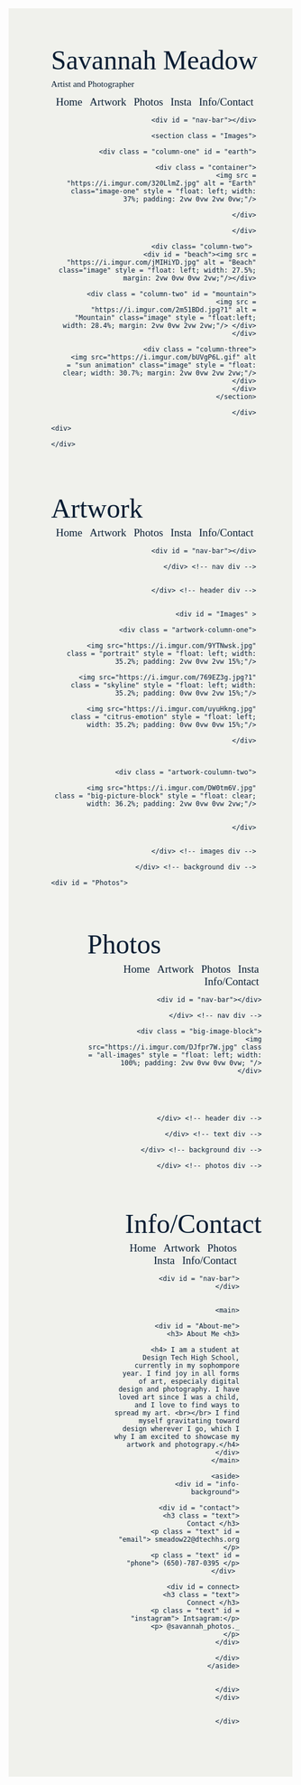 <!DOCTYPE html>
<htm lang="en-US">
  
<html>
<head>
  <meta charset="utf-8">
 
  <link rel="stylesheet" href="https://use.typekit.net/mmv2wcm.css">
  
  <title>
    Savannah Meadow Portfolio Home
  </title>
</head>
  
<body>
  
  
  <!-- Page 1 Home -->
  
  
  <div id = "Home">
  
  <div id = "background">
    <div class = "text">
    <div class = "header">
        <h1> Savannah Meadow </h1>      
        <h2> Artist and Photographer</h2>
        <div class = "nav">
          <ul class "nav-list"> 
            <li><a href = #Home> Home </a></li>
            <li><a href = #Artwork> Artwork </a></li>
            <li><a href = #Photos> Photos </a></li>
            <li><a href = "https://www.instagram.com/savannah.photos._/"> Insta </a></li>
            <li><a href = #Info/Contact> Info/Contact </a></li>
          </ul>
          
          <div id = "nav-bar"></div>
          
        <section class = "Images">
         
          <div class = "column-one" id = "earth">
            
            <div class = "container">
              <img src = "https://i.imgur.com/320LlmZ.jpg" alt = "Earth" class="image-one" style = "float: left; width: 37%; padding: 2vw 0vw 2vw 0vw;"/>
                
                </div>
          
          </div>
            
          <div class= "column-two"> 
            <div id = "beach"><img src = "https://i.imgur.com/jMIHiYD.jpg" alt = "Beach" class="image" style = "float: left; width: 27.5%; margin: 2vw 0vw 0vw 2vw;"/></div>
            
            <div class = "column-two" id = "mountain">
              <img src = "https://i.imgur.com/2m51BDd.jpg?1" alt = "Mountain" class="image" style = "float:left; width: 28.4%; margin: 2vw 0vw 2vw 2vw;"/> </div>
          </div>
      
      <div class = "column-three">
        <img src="https://i.imgur.com/bUVgP6L.gif" alt = "sun animation" class="image" style = "float: clear; width: 30.7%; margin: 2vw 0vw 2vw 2vw;"/>
      </div>
      </div>
      </section>
          
        </div>
  </div>
    
    <div>
      
    </div>
    
  </div>

  
  </div>
  
  
  
  <!-- End of Page 1 -->
  
  
  <!-- Page 2 Artwork -->
  
  
  <div id = "Artwork">
  
  <div id = "background">
    <div class = "text">
    <div class = "header">
        <h1> Artwork </h1>
        <div class = "nav">
          <ul class "nav-list"> 
            <li><a href = #Home> Home </a></li>
            <li><a href = #Artwork> Artwork </a></li>
            <li><a href = #Photos> Photos </a></li>
            <li><a href = "https://www.instagram.com/savannah.photos._/"> Insta </a></li>
            <li><a href = #Info/Contact> Info/Contact </a></li>
          </ul>
          
          <div id = "nav-bar"></div>
  
      </div> <!-- nav div -->
    
      
      </div> <!-- header div -->
    
   
    <div id = "Images" >

      <div class = "artwork-column-one">
        
        <img src="https://i.imgur.com/9YTNwsk.jpg"  class = "portrait" style = "float: left; width: 35.2%; padding: 2vw 0vw 2vw 15%;"/>
        
       <img src="https://i.imgur.com/769EZ3g.jpg?1" class = "skyline" style = "float: left; width: 35.2%; padding: 0vw 0vw 2vw 15%;"/>
        
        <img src="https://i.imgur.com/uyuHkng.jpg" class = "citrus-emotion" style = "float: left; width: 35.2%; padding: 0vw 0vw 0vw 15%;"/>
        
        </div>
        
      
      
      <div class = "artwork-coulumn-two">
        
        <img src="https://i.imgur.com/DW0tm6V.jpg" class = "big-picture-block" style = "float: clear; width: 36.2%; padding: 2vw 0vw 0vw 2vw;"/>
        
        
      </div>
      
  
        </div> <!-- images div -->
      
       </div> <!-- background div -->
    
  </div> <!-- artwork div -->
    
  
  
  <!-- End of Page 2 -->
    
    
  
  <!-- Page 3 Photos! -->
  
    <div id = "Photos">
  
  <div id = "background">
    <div class = "text">
    <div class = "header">
        <h1> Photos </h1>
        <div class = "nav">
          <ul class "nav-list"> 
            <li><a href = #Home> Home </a></li>
            <li><a href = #Artwork> Artwork </a></li>
            <li><a href = #Photos> Photos </a></li>
            <li><a href = "https://www.instagram.com/savannah.photos._/"> Insta </a></li>
            <li><a href = #Info/Contact> Info/Contact </a></li>
          </ul>
          
          <div id = "nav-bar"></div>
  
      </div> <!-- nav div -->
    
      <div class = "big-image-block">
        <img src="https://i.imgur.com/DJfpr7W.jpg" class = "all-images" style = "float: left; width: 100%; padding: 2vw 0vw 0vw 0vw; "/>
      </div>
      
      
      
      
      
      </div> <!-- header div -->
        
      </div> <!-- text div -->
      
        </div> <!-- background div -->
      
       </div> <!-- photos div -->
  
  <!-- End of Page 3 -->
  
  
 <!-- Page 5 Info/Contact--> 
  
  
  <div id = "Info/Contact"><div id = "background">
    <div class = "text">
    <div class = "header">
        <h1> Info/Contact </h1>      
        <div class = "nav">
          <ul class "nav-list"> 
            <li><a href = #Home> Home </a></li>
            <li><a href = #Artwork> Artwork </a></li>
            <li><a href = #Photos> Photos </a></li>
            <li><a href = "https://www.instagram.com/savannah.photos._/"> Insta </a></li>
            <li><a href = #Info/Contact> Info/Contact </a></li>
          </ul>
          
          <div id = "nav-bar"></div>
          
          
          <main>
            
          <div id = "About-me">
            <h3> About Me <h3>
              
            <h4> I am a student at Design Tech High School, currently in my sophompore year. I find joy in all forms of art, especialy digital design and photography. I have loved art since I was a child, and I love to find ways to spread my art. <br></br> I find myself gravitating toward design wherever I go, which I why I am excited to showcase my artwork and photograpy.</h4>
          </div>
          </main>
            
          <aside>
          <div id = "info-background">
            
          <div id = "contact">
            <h3 class = "text"> Contact </h3>
            <p class = "text" id = "email"> smeadow22@dtechhs.org </p>
            <p class = "text" id = "phone"> (650)-787-0395 </p>
          </div> 
            
          <div id = connect>
            <h3 class = "text"> Connect </h3>
            <p class = "text" id = "instagram"> Intsagram:</p>
            <p> @savannah_photos._ </p>
          </div>
            
          </div>
              </aside>
          
          
      </div>
      </div>
      
      
    </div>
      
<!-- End of Page 5 -->
    
  </body>
    
</html>



<style>
    h1 {
  font-size: 5vw;
  line-height: 0;
  font-weight: normal;
}

h2 {
  font-size: 1.6vw;
  font-weight: lighter;
}

h3 {
  font-size: 3vw;
  line-height: 0;
  font-weight: normal;
}

h4 {
  font-size: 2.3vw;
  font-weight: normal;
}

p {
  font-size: 1.6vw;
  font-weight: normal;
}

.text {
  color: #081d33;
  font-family: novecento-sans;
}

#background {
  background: #f0f1ec;
  padding-bottom: 2vw;
  background-repeat: no-repeat;
  background-size: 100%;
  width: 100%;
  height: fit-contents;
  overflow: hidden;
}

.header {
  padding-left: 15%;
  padding-top: 5%;
}

.nav {
  text-align: right;
  padding-right: 15%;
}

a {
  color: #081d33;
  font-size:2vw;
  text-decoration: none;
}

ul {
  list-style-type: none;
  margin: 0px;
  padding: 0px;
}

li {
  display: inline-block;
  margin-left: 0.5vw;
  margin-right: 0.5vw;
}

li:hover:not(.active) {
  font-weight: bold;
}

#nav-bar{
  height: .2vw;
  width: 100%;
  background: #081d33;
  opacity: 55%;
}

.column-two{
  max-width: 96%;
}

main {
  float: left;
  text-align: left;
  width: 43vw;
  height: 36vw;
  background: #f0f1ec;
  padding: 0vw 2vw 0vw 1vw;
  margin: 2vw 0vw 0vw 0vw;
}

aside {
  float: right;
  text-align: left;
  width: 18vw;
  height: 35vw;
  background: rgba(41, 70, 95, 0.75);
  padding: 0vw 2vw 1vw 1vw;
  margin: 2vw 0vw 1vw 0vw;
}

#contact {
  padding: 0vw 0vw 4vw 0vw;
}

#images {
  width: fit-contents;
  height: fit-contents;
  padding: 2vw 0vw 0vw 2vw;
  background: ;
}

.artwork-column-one {
  max-width: 97.5%;
}

.big-image-block {
  max-width: 85%;
}
    </style>
